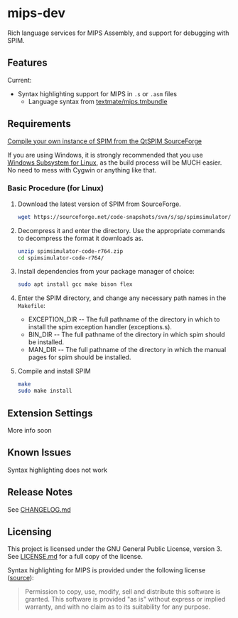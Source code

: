 # mips-dev

Rich language services for MIPS Assembly, and support for debugging with SPIM.

## Features

Current:

- Syntax highlighting support for MIPS in `.s` or `.asm` files
  - Language syntax from [textmate/mips.tmbundle](https://github.com/textmate/mips.tmbundle/blob/master/Syntaxes/MIPS.tmLanguage)

## Requirements

[Compile your own instance of SPIM from the QtSPIM SourceForge](https://sourceforge.net/p/spimsimulator/code/HEAD/tree/README#l130)

If you are using Windows, it is strongly recommended that you use [Windows Subsystem for Linux](https://learn.microsoft.com/en-us/windows/wsl/install), as
the build process will be MUCH easier. No need to mess with Cygwin or anything like that.

### Basic Procedure (for Linux)

1. Download the latest version of SPIM from SourceForge.
   ```sh
   wget https://sourceforge.net/code-snapshots/svn/s/sp/spimsimulator/code/spimsimulator-code-r764.zip
   ```
2. Decompress it and enter the directory. Use the appropriate commands to decompress the format it downloads as.
   ```sh
   unzip spimsimulator-code-r764.zip
   cd spimsimulator-code-r764/
   ```
3. Install dependencies from your package manager of choice:
   ```sh
   sudo apt install gcc make bison flex
   ```
4. Enter the SPIM directory, and change any necessary path names in the `Makefile`:
   - EXCEPTION_DIR -- The full pathname of the directory in which to install the spim exception handler (exceptions.s).
   - BIN_DIR -- The full pathname of the directory in which spim should be installed.
   - MAN_DIR -- The full pathname of the directory in which the manual pages for spim should be installed.

5. Compile and install SPIM
   ```sh
   make
   sudo make install
   ```

## Extension Settings

More info soon

## Known Issues

Syntax highlighting does not work

## Release Notes

See [CHANGELOG.md](CHANGELOG.md)

## Licensing

This project is licensed under the GNU General Public License, version 3. See [LICENSE.md](LICENSE.md) for a full copy of the license.

Syntax highlighting for MIPS is provided under the following license ([source](https://github.com/textmate/mips.tmbundle/blob/master/Syntaxes/MIPS.tmLanguage)):

> Permission to copy, use, modify, sell and distribute this software is granted. This software is provided "as is" without express or implied warranty, and with no claim as to its suitability for any purpose.